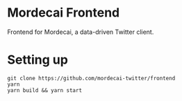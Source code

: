 # Mordecai Frontend

Frontend for Mordecai, a data-driven Twitter client.

# Setting up

```
git clone https://github.com/mordecai-twitter/frontend
yarn
yarn build && yarn start
```